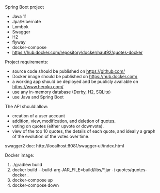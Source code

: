Spring Boot project
- Java 11
- Jpa/Hibernate
- Lombok
- Swagger
- H2
- flyway
- docker-compose
- https://hub.docker.com/repository/docker/naut92/quotes-docker

Project requirements:

* source code should be published on https://github.com/
* Docker image should be published on https://hub.docker.com/
* a working app should be deployed and be publicly available on https://www.heroku.com/
* use any in-memory database (Derby, H2, SQLite)
* use Java and Spring Boot

The API should allow:

* creation of a user account
* addition, view, modification, and deletion of quotes.
* voting on quotes (either upvote or downvote).
* view of the top 10 quotes, the details of each quote, and ideally a graph of the evolution of the votes over time.


swagger2 doc:
http://localhost:8081/swagger-ui/index.html

Docker image:
1. ./gradlew build
2. docker build --build-arg JAR_FILE=build/libs/\*.jar -t quotes/quotes-docker .
3. docker-compose up
4. docker-compose down

